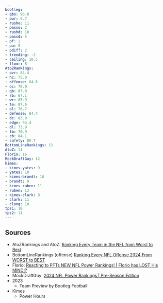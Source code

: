 ```yaml
---
bootleg:
- qbs: 96.8
- pwr: 5.7
- rusho: 11
- passo: 2
- rushd: 10
- passd: 5
- pf: 1
- pa: 5
- pdiff: 2
- trending: -2
- ceiling: 10.5
- floor: 8
AtoZRankings:
- ovr: 85.4
- hc: 75.0
- offense: 84.6
- oc: 76.0
- qb: 87.8
- rb: 67.1
- wr: 85.9
- te: 87.6
- ol: 76.7
- defense: 84.4
- dc: 83.0
- edge: 94.4
- dl: 73.9
- lb: 70.9
- cb: 84.1
- safety: 80.7
BottomLineRankings: 13
AtoZ: 11
Florio: 16
MockDraftGuy: 12
kimes:
- kimes-yates: 9
- yates: 10
- kimes-brandt: 10
- brandt: 9
- kimes-ruben: 11
- ruben: 13
- kimes-clark: 8
- clark: 11
- clong: 10
tps1: 10
tps2: 11
---
```

## Sources
 - AtoZRankings and AtoZ: [Ranking Every Team in the NFL from Worst to Best](https://www.youtube.com/watch?v=1LiNiVGZFCw)
 - BottomLineRankings (offense) [Ranking Every NFL Offense 2024 From WORST to BEST](https://www.youtube.com/watch?v=zAntvjNTrlE)
 - Florio: [Reacting to PFTs NEW NFL Power Rankings! | Florio has LOST His MIND!?](https://www.youtube.com/watch?v=5Vr4vtlmJRE&t=1s)
 - MockDraftGuy: [2024 NFL Power Rankings | Pre-Season Edition](https://www.youtube.com/watch?v=jo6IFyi8NeU)
 - 2023
	 - Team Preview by Bootleg Football
 - Kimes
	 - Power Hours